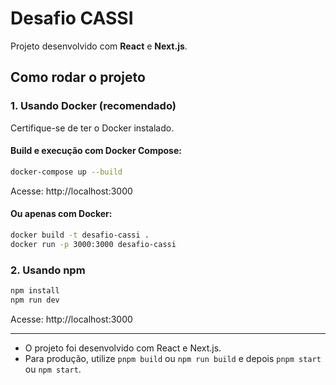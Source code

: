 # Desafio CASSI

Projeto desenvolvido com **React** e **Next.js**.

## Como rodar o projeto

### 1. Usando Docker (recomendado)
Certifique-se de ter o Docker instalado.

#### Build e execução com Docker Compose:
```bash
docker-compose up --build
```
Acesse: http://localhost:3000

#### Ou apenas com Docker:
```bash
docker build -t desafio-cassi .
docker run -p 3000:3000 desafio-cassi
```


### 2. Usando npm
```bash
npm install
npm run dev
```
Acesse: http://localhost:3000


---

- O projeto foi desenvolvido com React e Next.js.
- Para produção, utilize `pnpm build` ou `npm run build` e depois `pnpm start` ou `npm start`.
